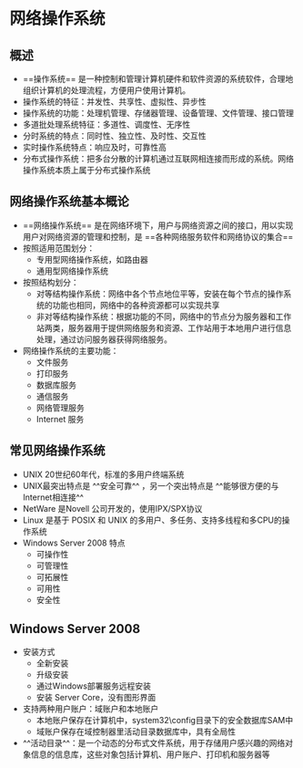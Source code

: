 # 网络操作系统
## 概述
* ==操作系统== 是一种控制和管理计算机硬件和软件资源的系统软件，合理地组织计算机的处理流程，方便用户使用计算机。
* 操作系统的特征：并发性、共享性、虚拟性、异步性
* 操作系统的功能：处理机管理、存储器管理、设备管理、文件管理、接口管理
* 多道批处理系统特征：多道性、调度性、无序性
* 分时系统的特点：同时性、独立性、及时性、交互性
* 实时操作系统特点：响应及时，可靠性高
* 分布式操作系统：把多台分散的计算机通过互联网相连接而形成的系统。网络操作系统本质上属于分布式操作系统

## 网络操作系统基本概论
* ==网络操作系统== 是在网络环境下，用户与网络资源之间的接口，用以实现用户对网络资源的管理和控制，是 ==各种网络服务软件和网络协议的集合==
* 按照适用范围划分：
    * 专用型网络操作系统，如路由器
    * 通用型网络操作系统
* 按照结构划分：
    * 对等结构操作系统：网络中各个节点地位平等，安装在每个节点的操作系统的功能也相同，网络中的各种资源都可以实现共享
    * 非对等结构操作系统：根据功能的不同，网络中的节点分为服务器和工作站两类，服务器用于提供网络服务和资源、工作站用于本地用户进行信息处理，通过访问服务器获得网络服务。
* 网络操作系统的主要功能：
    * 文件服务
    * 打印服务
    * 数据库服务
    * 通信服务
    * 网络管理服务
    * Internet 服务
## 常见网络操作系统
* UNIX 20世纪60年代，标准的多用户终端系统
* UNIX最突出特点是 ^^安全可靠^^ ，另一个突出特点是 ^^能够很方便的与Internet相连接^^
* NetWare 是Novell 公司开发的，使用IPX/SPX协议
* Linux 是基于 POSIX 和 UNIX 的多用户、多任务、支持多线程和多CPU的操作系统
* Windows Server 2008 特点
    * 可操作性
    * 可管理性
    * 可拓展性
    * 可用性
    * 安全性
## Windows Server 2008
* 安装方式
    * 全新安装
    * 升级安装
    * 通过Windows部署服务远程安装
    * 安装 Server Core，没有图形界面
* 支持两种用户账户：域账户和本地账户
    * 本地账户保存在计算机中，system32\config目录下的安全数据库SAM中
    * 域账户保存在域控制器里活动目录数据库中，具有全局性
* ^^活动目录^^：是一个动态的分布式文件系统，用于存储用户感兴趣的网络对象信息的信息库，这些对象包括计算机、用户账户、打印机和服务器等
